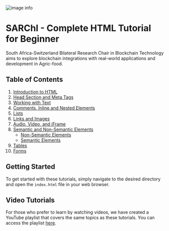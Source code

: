 ![image info](https://blockchain.uj.ac.za/static/images/main-logo.png)

# SARChI - Complete HTML Tutorial for Beginner
South Africa-Switzerland Bilateral Research Chair in Blockchain Technology aims to explore blockchain integrations with real-world applications and development in Agric-food.

## Table of Contents

1. [Introduction to HTML](01_Intro_to_HTML/index.html)
2. [Head Section and Meta Tags](02_head_section_and_meta_tags/index.html)
3. [Working with Text](03_Working_With_Text/index.html)
4. [Comments, Inline and Nested Elements](04_comments_inline_and_nested_elements/index.html)
5. [Lists](05_list/index.html)
6. [Links and Images](06_links_and_images/index.html)
7. [Audio, Video, and iFrame](07_audo_video_and_iframe/index.html)
8. [Semantic and Non-Semantic Elements](08_semantic_and_non-semantic_elements/)
    - [Non-Semantic Elements](08_semantic_and_non-semantic_elements/non_semantic.html)
    - [Semantic Elements](08_semantic_and_non-semantic_elements/semantic.html)
9. [Tables](09_table/index.html)
10. [Forms](10_forms/index.html)

## Getting Started

To get started with these tutorials, simply navigate to the desired directory and open the `index.html` file in your web browser.

## Video Tutorials

For those who prefer to learn by watching videos, we have created a YouTube playlist that covers the same topics as these tutorials. You can access the playlist [here](hhttps://www.youtube.com/playlist?list=PLYAUzWboAWPjMefw3x970oGhjYv8njMM2).